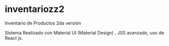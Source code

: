 # inventariozz2
Inventario de Productos 2da versión

Sistema Realizado con Material UI (Material Design) , JSS avanzado, uso de  React js.
